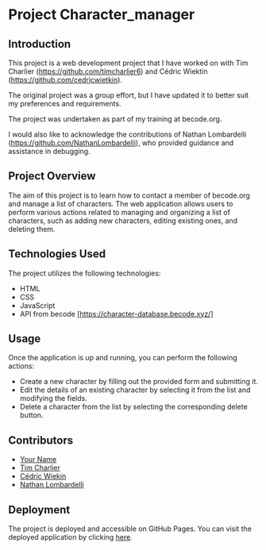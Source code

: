 # Project Character_manager

## Introduction
This project is a web development project that I have worked on with Tim Charlier (https://github.com/timcharlier6) and Cédric Wiektin (https://github.com/cedricwietkin). 

The original project was a group effort, but I have updated it to better suit my preferences and requirements. 

The project was undertaken as part of my training at becode.org. 

I would also like to acknowledge the contributions of Nathan Lombardelli (https://github.com/NathanLombardelli), who provided guidance and assistance in debugging.

## Project Overview
The aim of this project is to learn how to contact a member of becode.org and manage a list of characters. The web application allows users to perform various actions related to managing and organizing a list of characters, such as adding new characters, editing existing ones, and deleting them.

## Technologies Used
The project utilizes the following technologies:
- HTML
- CSS
- JavaScript
- API from becode [https://character-database.becode.xyz/]

## Usage
Once the application is up and running, you can perform the following actions:

- Create a new character by filling out the provided form and submitting it.
- Edit the details of an existing character by selecting it from the list and modifying the fields.
- Delete a character from the list by selecting the corresponding delete button.

## Contributors
- [Your Name](https://github.com/your-username)
- [Tim Charlier](https://github.com/timcharlier6)
- [Cédric Wiekin](https://github.com/cedricwiekin)
- [Nathan Lombardelli](https://github.com/NathanLombardelli)

## Deployment
The project is deployed and accessible on GitHub Pages. You can visit the deployed application by clicking [here](https://your-username.github.io/project).

